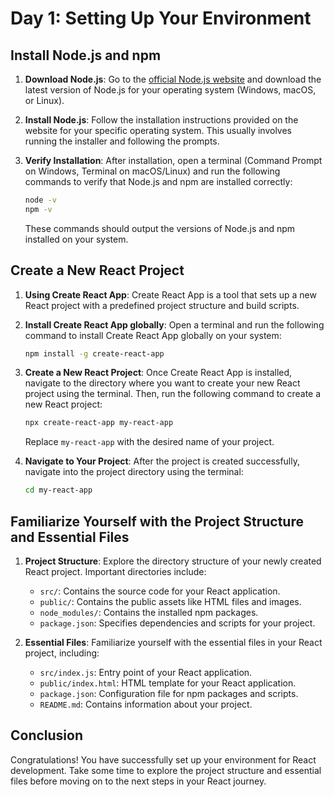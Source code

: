 # Day 1: Setting Up Your Environment

## Install Node.js and npm

1. **Download Node.js**: Go to the [official Node.js website](https://nodejs.org/) and download the latest version of Node.js for your operating system (Windows, macOS, or Linux).

2. **Install Node.js**: Follow the installation instructions provided on the website for your specific operating system. This usually involves running the installer and following the prompts.

3. **Verify Installation**: After installation, open a terminal (Command Prompt on Windows, Terminal on macOS/Linux) and run the following commands to verify that Node.js and npm are installed correctly:
    ```bash
    node -v
    npm -v
    ```
   These commands should output the versions of Node.js and npm installed on your system.

## Create a New React Project

1. **Using Create React App**: Create React App is a tool that sets up a new React project with a predefined project structure and build scripts.

2. **Install Create React App globally**: Open a terminal and run the following command to install Create React App globally on your system:
    ```bash
    npm install -g create-react-app
    ```

3. **Create a New React Project**: Once Create React App is installed, navigate to the directory where you want to create your new React project using the terminal. Then, run the following command to create a new React project:
    ```bash
    npx create-react-app my-react-app
    ```
   Replace `my-react-app` with the desired name of your project.

4. **Navigate to Your Project**: After the project is created successfully, navigate into the project directory using the terminal:
    ```bash
    cd my-react-app
    ```

## Familiarize Yourself with the Project Structure and Essential Files

1. **Project Structure**: Explore the directory structure of your newly created React project. Important directories include:
   - `src/`: Contains the source code for your React application.
   - `public/`: Contains the public assets like HTML files and images.
   - `node_modules/`: Contains the installed npm packages.
   - `package.json`: Specifies dependencies and scripts for your project.

2. **Essential Files**: Familiarize yourself with the essential files in your React project, including:
   - `src/index.js`: Entry point of your React application.
   - `public/index.html`: HTML template for your React application.
   - `package.json`: Configuration file for npm packages and scripts.
   - `README.md`: Contains information about your project.

## Conclusion

Congratulations! You have successfully set up your environment for React development. Take some time to explore the project structure and essential files before moving on to the next steps in your React journey.

